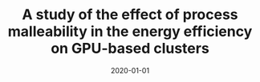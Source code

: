 ---
title: "A study of the effect of process malleability in the energy efficiency on GPU-based clusters"
collection: publications
permalink: /publication/2020-01-01-A-study-of-the-effect-of-process-malleability-in-the-energy-efficiency-on-GPU-based-clusters
type: journal
date: 2020-01-01
venue: '<em>The Journal of Supercomputing</em>(76), pp. 255--274'
paperurl: 'https://doi.org/10.1007/s11227-019-03034-x'
citation: ' <strong>S. Iserte</strong>, and  K. Rojek, &quot;A study of the effect of process malleability in the energy efficiency on GPU-based clusters.&quot; <em>The Journal of Supercomputing</em>(76), pp. 255--274, Jan. 2020. ISSN: 1573-0484.'
---